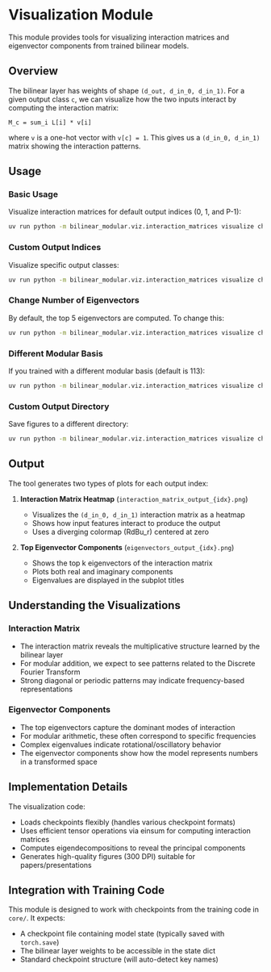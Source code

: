 # Visualization Module

This module provides tools for visualizing interaction matrices and eigenvector components from trained bilinear models.

## Overview

The bilinear layer has weights of shape `(d_out, d_in_0, d_in_1)`. For a given output class `c`, we can visualize how the two inputs interact by computing the interaction matrix:

```
M_c = sum_i L[i] * v[i]
```

where `v` is a one-hot vector with `v[c] = 1`. This gives us a `(d_in_0, d_in_1)` matrix showing the interaction patterns.

## Usage

### Basic Usage

Visualize interaction matrices for default output indices (0, 1, and P-1):

```bash
uv run python -m bilinear_modular.viz.interaction_matrices visualize checkpoints/model_epoch_2000.pt
```

### Custom Output Indices

Visualize specific output classes:

```bash
uv run python -m bilinear_modular.viz.interaction_matrices visualize checkpoints/model_epoch_2000.pt --output-indices 0 5 10 50 112
```

### Change Number of Eigenvectors

By default, the top 5 eigenvectors are computed. To change this:

```bash
uv run python -m bilinear_modular.viz.interaction_matrices visualize checkpoints/model_epoch_2000.pt --num-eigenvectors 10
```

### Different Modular Basis

If you trained with a different modular basis (default is 113):

```bash
uv run python -m bilinear_modular.viz.interaction_matrices visualize checkpoints/model_epoch_2000.pt --mod-basis 97
```

### Custom Output Directory

Save figures to a different directory:

```bash
uv run python -m bilinear_modular.viz.interaction_matrices visualize checkpoints/model_epoch_2000.pt --output-dir figures/experiment_1
```

## Output

The tool generates two types of plots for each output index:

1. **Interaction Matrix Heatmap** (`interaction_matrix_output_{idx}.png`)
   - Visualizes the `(d_in_0, d_in_1)` interaction matrix as a heatmap
   - Shows how input features interact to produce the output
   - Uses a diverging colormap (RdBu_r) centered at zero

2. **Top Eigenvector Components** (`eigenvectors_output_{idx}.png`)
   - Shows the top k eigenvectors of the interaction matrix
   - Plots both real and imaginary components
   - Eigenvalues are displayed in the subplot titles

## Understanding the Visualizations

### Interaction Matrix
- The interaction matrix reveals the multiplicative structure learned by the bilinear layer
- For modular addition, we expect to see patterns related to the Discrete Fourier Transform
- Strong diagonal or periodic patterns may indicate frequency-based representations

### Eigenvector Components
- The top eigenvectors capture the dominant modes of interaction
- For modular arithmetic, these often correspond to specific frequencies
- Complex eigenvalues indicate rotational/oscillatory behavior
- The eigenvector components show how the model represents numbers in a transformed space

## Implementation Details

The visualization code:
- Loads checkpoints flexibly (handles various checkpoint formats)
- Uses efficient tensor operations via einsum for computing interaction matrices
- Computes eigendecompositions to reveal the principal components
- Generates high-quality figures (300 DPI) suitable for papers/presentations

## Integration with Training Code

This module is designed to work with checkpoints from the training code in `core/`. It expects:
- A checkpoint file containing model state (typically saved with `torch.save`)
- The bilinear layer weights to be accessible in the state dict
- Standard checkpoint structure (will auto-detect key names)

